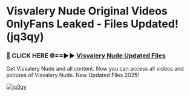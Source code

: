 # Visvalery Nude Original Videos 0nlyFans Leaked - Files Updated! (jq3qy)

<h3>🔴 CLICK HERE 🌐==►► <a href="https://tinyurl.com/y5r63du9" rel="nofollow">Visvalery Nude Updated Files</a></h3>

Get Visvalery Nude and all content. Now you can access all videos and pictures of Visvalery Nude. New Updated Files 2025!

[![jq3qy](https://i.imgur.com/UVo9nyh.gif)](https://tinyurl.com/y5r63du9)